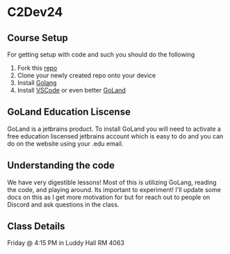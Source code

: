# C2Dev24

## Course Setup
For getting setup with code and such you should do the following
1. Fork this [repo](https://github.com/coremedic/C2Dev24)
2. Clone your newly created repo onto your device
3. Install [Golang](https://go.dev/doc/install)
4. Install [VSCode](https://code.visualstudio.com/download)  or even better [GoLand](https://www.jetbrains.com/help/go/installation-guide.html)

## GoLand Education Liscense
GoLand is a jetbrains product. To install GoLand you will need to activate a free education liscensed jetbrains account which is easy to do and you can do on the website using your .edu email. 

## Understanding the code
We have very digestible lessons! Most of this is utilizing GoLang, reading the code, and playing around. Its important to experiment! I'll update some docs on this as I get more motivation for but for reach out to people on Discord and ask questions in the class. 

## Class Details
Friday @ 4:15 PM in Luddy Hall RM 4063
